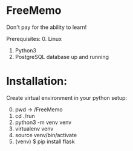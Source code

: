 # FreeMemo

Don't pay for the ability to learn!

Prerequisites:
0. Linux
1. Python3
2. PostgreSQL database up and running





# Installation:
Create virtual environment in your python setup:

0. pwd
-> <SOMETHING>/FreeMemo  
1. cd ./run
2. python3 -m venv venv
3. virtualenv venv
4. source venv/bin/activate
5. (venv) $ pip install flask
